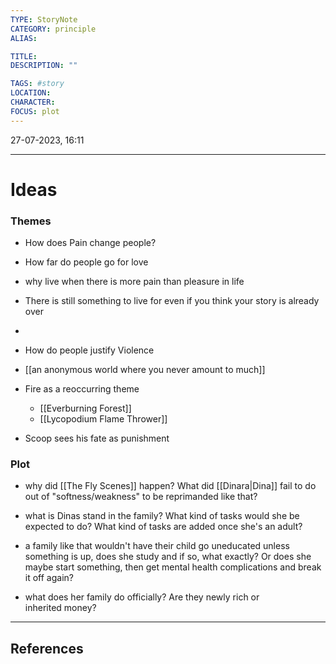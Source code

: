 ```yaml
---
TYPE: StoryNote
CATEGORY: principle
ALIAS:

TITLE: 
DESCRIPTION: ""

TAGS: #story
LOCATION:
CHARACTER: 
FOCUS: plot
---
```


27-07-2023, 16:11

---
# Ideas


### Themes

- How does Pain change people? 
- How far do people go for love
- why live when there is more pain than pleasure in life
- There is still something to live for even if you think your story is already over
- 
- How do people justify Violence
- [[an anonymous world where you never amount to much]]
- Fire as a reoccurring theme
	- [[Everburning Forest]]
	- [[Lycopodium Flame Thrower]]



- Scoop sees his fate as punishment 

### Plot

- why did [[The Fly Scenes]] happen? What did [[Dinara|Dina]] fail to do out of "softness/weakness" to be reprimanded like that?

-  what is Dinas stand in the family? What kind of tasks would she be expected to do? What kind of tasks are added once she's an adult?

- a family like that wouldn't have their child go uneducated unless something is up, does she study and if so, what exactly? Or does she maybe start something, then get mental health complications and break it off again?

- what does her family do officially? Are they newly rich or inherited money?



---
## References